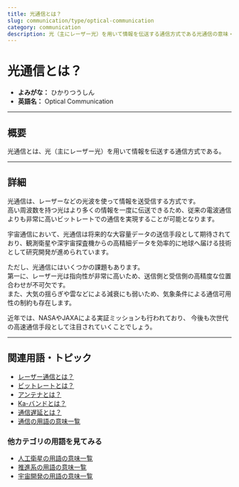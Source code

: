 ```yaml
---
title: 光通信とは？
slug: communication/type/optical-communication
category: communication
description: 光（主にレーザー光）を用いて情報を伝送する通信方式である光通信の意味・定義・内容について解説します。  
---
```


# 光通信とは？

- **よみがな：** ひかりつうしん  
- **英語名：** Optical Communication  

---

## 概要

光通信とは、光（主にレーザー光）を用いて情報を伝送する通信方式である。

---

## 詳細

光通信は、レーザーなどの光波を使って情報を送受信する方式です。  
高い周波数を持つ光はより多くの情報を一度に伝送できるため、従来の電波通信よりも非常に高いビットレートでの通信を実現することが可能となります。  

宇宙通信において、光通信は将来的な大容量データの送信手段として期待されており、観測衛星や深宇宙探査機からの高精細データを効率的に地球へ届ける技術として研究開発が進められています。  

ただし、光通信にはいくつかの課題もあります。  
第一に、レーザー光は指向性が非常に高いため、送信側と受信側の高精度な位置合わせが不可欠です。  
また、大気の揺らぎや雲などによる減衰にも弱いため、気象条件による通信可用性の制約も存在します。  

近年では、NASAやJAXAによる実証ミッションも行われており、
今後も次世代の高速通信手段として注目されていくことでしょう。  

---

## 関連用語・トピック

- [レーザー通信とは？](docs/communication/type/laser-communication)
- [ビットレートとは？](docs/communication/technology/bit-rate)
- [アンテナとは？](docs/communication/technology/antenna)
- [Ka-バンドとは？](docs/communication/technology/ka-band)
- [通信遅延とは？](docs/communication/technology/communication-delay)
- [通信の用語の意味一覧](docs/category/communication)

### 他カテゴリの用語を見てみる
- [人工衛星の用語の意味一覧](docs/category/satellite)
- [推進系の用語の意味一覧](docs/category/propulsion)
- [宇宙開発の用語の意味一覧](docs/category/glossary)
